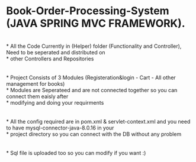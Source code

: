 # Book-Order-Processing-System (JAVA SPRING MVC FRAMEWORK).
</br>
* All the Code Currently in (Helper) folder (Functionality and Controller), Need to be seperated and distributed on </br>
* other Controllers and Repositories 
</br></br></br>
* Project Consists of 3 Modules (Registeration&login - Cart - All other management for books)</br>
* Modules are Seperateed and are not connected together so you can connect them eaisly after </br>
* modifying and doing your requirments
</br></br></br>
* All the config required are in pom.xml & servlet-context.xml and you need to have mysql-connector-java-8.0.16 in your</br>
* project  directory so you can connect with the DB without any problem 
</br></br></br>
* Sql file is uploaded too so you can modify if you want :)

